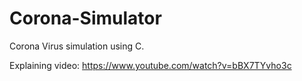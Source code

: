 # Corona-Simulator
Corona Virus simulation using C.

Explaining video: https://www.youtube.com/watch?v=bBX7TYvho3c
